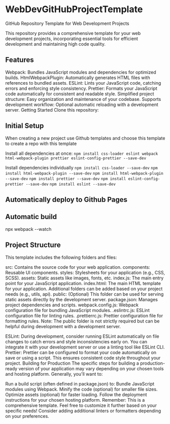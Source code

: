 # WebDevGitHubProjectTemplate

GitHub Repository Template for Web Development Projects

This repository provides a comprehensive template for your web development projects, incorporating essential tools for efficient development and maintaining high code quality.

## Features

Webpack: Bundles JavaScript modules and dependencies for optimized builds.
HtmlWebpackPlugin: Automatically generates HTML files with references to bundled assets.
ESLint: Lints your JavaScript code, catching errors and enforcing style consistency.
Prettier: Formats your JavaScript code automatically for consistent and readable style.
Simplified project structure: Easy organization and maintenance of your codebase.
Supports development workflow: Optional automatic reloading with a development server.
Getting Started
Clone this repository:

## Initial Setup

When creating a new project use Github templates and choose this template to create a repo with this template

Install all dependencies at once:
`npm install css-loader eslint webpack html-webpack-plugin prettier eslint-config-prettier --save-dev`

Install dependencies individually
`npm install css-loader --save-dev`
`npm install html-webpack-plugin --save-dev`
`npm install html-webpack-plugin --save-dev`
`npm install prettier --save-dev`
`npm install eslint-config-prettier --save-dev`
`npm install eslint --save-dev`

## Automatically deploy to Github Pages

## Automatic build

npx webpack --watch

## Project Structure

This template includes the following folders and files:

src: Contains the source code for your web application.
components: Reusable UI components.
styles: Stylesheets for your application (e.g., CSS, SCSS).
assets: Static assets like images, fonts, etc.
index.js: The main entry point for your JavaScript application.
index.html: The main HTML template for your application.
Additional folders can be added based on your project needs (e.g., utils, api).
public: (Optional) This folder can be used for serving static assets directly by the development server.
package.json: Manages project dependencies and scripts.
webpack.config.js: Webpack configuration file for bundling JavaScript modules.
.eslintrc.js: ESLint configuration file for linting rules.
.prettierrc.js: Prettier configuration file for formatting rules.
Note: The public folder is not strictly required but can be helpful during development with a development server.

ESLint: During development, consider running ESLint automatically on file changes to catch errors and style inconsistencies early on. You can integrate it with your development server or use a linting tool like ESLint CLI.
Prettier: Prettier can be configured to format your code automatically on save or using a script. This ensures consistent code style throughout your project.
Building for Production
The specific steps for building a production-ready version of your application may vary depending on your chosen tools and hosting platform. Generally, you'll want to:

Run a build script (often defined in package.json) to:
Bundle JavaScript modules using Webpack.
Minify the code (optional) for smaller file sizes.
Optimize assets (optional) for faster loading.
Follow the deployment instructions for your chosen hosting platform.
Remember: This is a comprehensive template. Feel free to customize it further based on your specific needs! Consider adding additional linters or formatters depending on your preferences.
